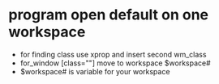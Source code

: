 # program open default on one workspace
- for finding class use xprop and insert second wm_class
- for_window [class=""] move to workspace $workspace#
- $workspace# is variable for your workspace

